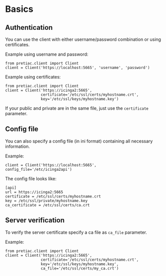 # <a id="basics"></a> Basics

## <a id="authentication"></a> Authentication

You can use the client with either username/password combination or using certificates.

Example using username and password:

    from pretiac.client import Client
    client = Client('https://localhost:5665', 'username', 'password')

Example using certificates:

    from pretiac.client import Client
    client = Client('https://icinga2:5665',
                    certificate='/etc/ssl/certs/myhostname.crt',
                    key='/etc/ssl/keys/myhostname.key')

If your public and private are in the same file, just use the `certificate` parameter.


## <a id="config-file"></a> Config file

You can also specify a config file (in ini format) containing all necessary information.

Example:

    client = Client('https://localhost:5665', config_file='/etc/icinga2api')

The config file looks like:

    [api]
    url = https://icinga2:5665
    certificate = /etc/ssl/certs/myhostname.crt
    key = /etc/ssl/private/myhostname.key
    ca_certificate = /etc/ssl/certs/ca.crt


## <a id="server-verification"></a> Server verification

To verify the server certificate specify a ca file as `ca_file` parameter.

Example:

    from pretiac.client import Client
    client = Client('https://icinga2:5665',
                    certificate='/etc/ssl/certs/myhostname.crt',
                    key='/etc/ssl/keys/myhostname.key',
                    ca_file='/etc/ssl/certs/my_ca.crt')
